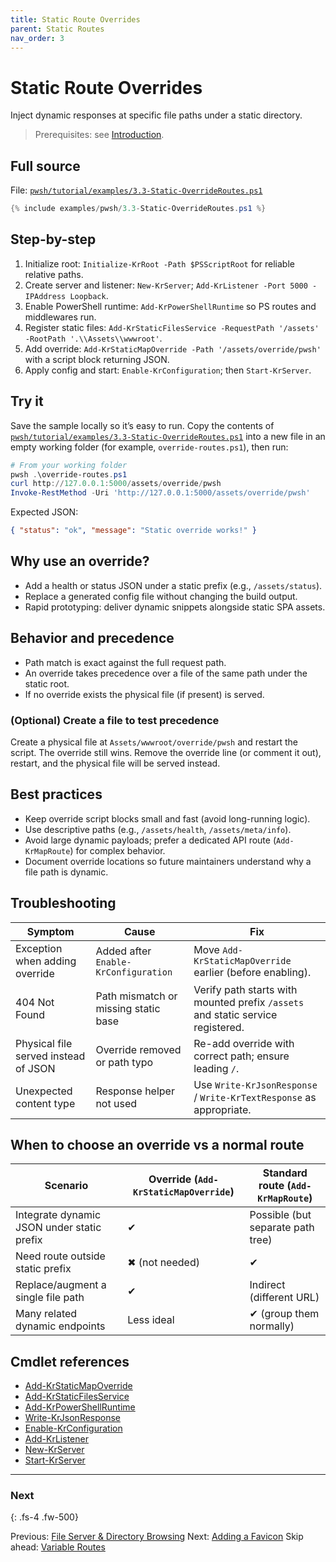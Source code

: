 ```yaml
---
title: Static Route Overrides
parent: Static Routes
nav_order: 3
---
```


# Static Route Overrides

Inject dynamic responses at specific file paths under a static directory.

> Prerequisites: see [Introduction][Introduction].

## Full source

File: [`pwsh/tutorial/examples/3.3-Static-OverrideRoutes.ps1`][3.3-Static-OverrideRoutes.ps1]

```powershell
{% include examples/pwsh/3.3-Static-OverrideRoutes.ps1 %}
```

## Step-by-step

1. Initialize root: `Initialize-KrRoot -Path $PSScriptRoot` for reliable relative paths.
2. Create server and listener: `New-KrServer`; `Add-KrListener -Port 5000 -IPAddress Loopback`.
3. Enable PowerShell runtime: `Add-KrPowerShellRuntime` so PS routes and middlewares run.
4. Register static files: `Add-KrStaticFilesService -RequestPath '/assets' -RootPath '.\\Assets\\wwwroot'`.
5. Add override: `Add-KrStaticMapOverride -Path '/assets/override/pwsh'` with a script block returning JSON.
6. Apply config and start: `Enable-KrConfiguration`; then `Start-KrServer`.

## Try it

Save the sample locally so it’s easy to run. Copy the contents of
[`pwsh/tutorial/examples/3.3-Static-OverrideRoutes.ps1`][3.3-Static-OverrideRoutes.ps1]
into a new file in an empty working folder (for example, `override-routes.ps1`), then run:

```powershell
# From your working folder
pwsh .\override-routes.ps1
curl http://127.0.0.1:5000/assets/override/pwsh
Invoke-RestMethod -Uri 'http://127.0.0.1:5000/assets/override/pwsh'
```

Expected JSON:

```json
{ "status": "ok", "message": "Static override works!" }
```

## Why use an override?

- Add a health or status JSON under a static prefix (e.g., `/assets/status`).
- Replace a generated config file without changing the build output.
- Rapid prototyping: deliver dynamic snippets alongside static SPA assets.

## Behavior and precedence

- Path match is exact against the full request path.
- An override takes precedence over a file of the same path under the static root.
- If no override exists the physical file (if present) is served.

### (Optional) Create a file to test precedence

Create a physical file at `Assets/wwwroot/override/pwsh` and restart the script. The override still wins.
Remove the override line (or comment it out), restart, and the physical file will be served instead.

## Best practices

- Keep override script blocks small and fast (avoid long-running logic).
- Use descriptive paths (e.g., `/assets/health`, `/assets/meta/info`).
- Avoid large dynamic payloads; prefer a dedicated API route (`Add-KrMapRoute`) for complex behavior.
- Document override locations so future maintainers understand why a file path is dynamic.

## Troubleshooting

| Symptom                              | Cause                                | Fix                                                                             |
|--------------------------------------|--------------------------------------|---------------------------------------------------------------------------------|
| Exception when adding override       | Added after `Enable-KrConfiguration` | Move `Add-KrStaticMapOverride` earlier (before enabling).                       |
| 404 Not Found                        | Path mismatch or missing static base | Verify path starts with mounted prefix `/assets` and static service registered. |
| Physical file served instead of JSON | Override removed or path typo        | Re-add override with correct path; ensure leading `/`.                          |
| Unexpected content type              | Response helper not used             | Use `Write-KrJsonResponse` / `Write-KrTextResponse` as appropriate.             |

## When to choose an override vs a normal route

| Scenario                                   | Override (`Add-KrStaticMapOverride`) | Standard route (`Add-KrMapRoute`) |
|--------------------------------------------|--------------------------------------|-----------------------------------|
| Integrate dynamic JSON under static prefix | ✔                                    | Possible (but separate path tree) |
| Need route outside static prefix           | ✖ (not needed)                       | ✔                                 |
| Replace/augment a single file path         | ✔                                    | Indirect (different URL)          |
| Many related dynamic endpoints             | Less ideal                           | ✔ (group them normally)           |

## Cmdlet references

- [Add-KrStaticMapOverride][Add-KrStaticMapOverride]
- [Add-KrStaticFilesService][Add-KrStaticFilesService]
- [Add-KrPowerShellRuntime][Add-KrPowerShellRuntime]
- [Write-KrJsonResponse][Write-KrJsonResponse]
- [Enable-KrConfiguration][Enable-KrConfiguration]
- [Add-KrListener][Add-KrListener]
- [New-KrServer][New-KrServer]
- [Start-KrServer][Start-KrServer]

---

### Next

{: .fs-4 .fw-500}

Previous: [File Server & Directory Browsing](./2.File-Server)
Next: [Adding a Favicon](./4.Favicon)
Skip ahead: [Variable Routes](../4.variable/index)

[3.3-Static-OverrideRoutes.ps1]: /pwsh/tutorial/examples/3.3-Static-OverrideRoutes.ps1
[Add-KrStaticMapOverride]: /pwsh/cmdlets/Add-KrStaticMapOverride
[Add-KrStaticFilesService]: /pwsh/cmdlets/Add-KrStaticFilesService
[Add-KrPowerShellRuntime]: /pwsh/cmdlets/Add-KrPowerShellRuntime
[Write-KrJsonResponse]: /pwsh/cmdlets/Write-KrJsonResponse
[Enable-KrConfiguration]: /pwsh/cmdlets/Enable-KrConfiguration
[Add-KrListener]: /pwsh/cmdlets/Add-KrListener
[New-KrServer]: /pwsh/cmdlets/New-KrServer
[Start-KrServer]: /pwsh/cmdlets/Start-KrServer
[Introduction]: ../1.introduction/index#prerequisites
